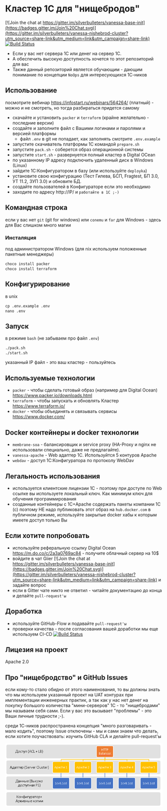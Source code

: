 # Кластер 1С для "нищебродов"

[![Join the chat at https://gitter.im/silverbulleters/vanessa-base-init](https://badges.gitter.im/Join%20Chat.svg)](https://gitter.im/silverbulleters/vanessa-nishebrod-cluster?utm_source=share-link&utm_medium=link&utm_campaign=share-link)
[![Build Status](https://travis-ci.org/silverbulleters-research/vanessa-nishebrod-cluster.svg?branch=master)](https://travis-ci.org/silverbulleters-research/vanessa-nishebrod-cluster)

* Если у вас нет сервера 1С или денег на сервер 1С.
* А обеспечить высокую доступность хочется то этот репозиторий для вас
* Также данный репозиторий является обучающим - дающим понимание по концепции `NoOps` для интересующихся 1С-ников

## Использование

посмотрите вебинар https://infostart.ru/webinars/564264/ (платный) - можно и не смотреть, но тогда разбираться придется самому

* скачайте и установить `packer` и `terraform` (крайне желательно - последние версии)
* создайте и заполните файл с Вашими логинами и паролями и версией платформы
  * файл `.env` в git не попадает, как заполнять смотрите `.env.example`
* запустите скачиватель платформы 1С командой `prepare.sh`
* запустите `pack.sh` - соберется образ операционной системы
* запустите `start.sh` - развернуется полный кластер в Digital OCean
* по указанному IP адресу подключить удаленный диск в Windows (Linux)
* зайдите 1C:Конфигуратором в базу (или используйте `deployka`)
* установите свою конфигурацию (Тест Гилева, БСП, Fragtest, БП 3.0, УТ 11.2, ЗУП 3.0) и обновите БД.
* создайте пользователей в Конфигураторе если это необходимо
* заходите по адресу http://IP/ и `работайте в 1С ;-)`

## Командная строка

если у вас нет `git` (git for windows) или `conemu` и `far` для Windows - здесь для Вас слишком много магии

### Инсталяция

под администратором Windows (для nix используем положенные пакетные менеджеры)

```
choco install packer
choco install terraform
```

## Конфигурирование

в unix

```
cp .env.example .env
nano .env
```

## Запуск

в режиме `bash` (не забываем про файл `.env`)

```
./pack.sh
./start.sh
```

указанный IP файл - это ваш кластер - пользуйтесь

## Используемые технологии

* `packer` - чтобы сделать готовый образ (например для Digital Ocean) https://www.packer.io/downloads.html 
* `terraform` - чтобы запускать и обновлять Кластер https://www.terraform.io/
* `docker` - чтобы объединять и связывать сервисы https://www.docker.com/

## Docker контейнеры и docker технологии

* `membrane-soa` - балансировщик и service proxy (HA-Proxy и nginx не использовали специально, даже не предлагайте).
* `vanessa-apache` - Web адаптер 1С. Используйтся 5 контуров Apache
* `webdav` - доступ 1С:Конфигуратора по протоколу WebDav

## Легальность использования

* используется клиентские лицензии 1С - поэтому при доступе по Web ссылке вы используете локальный ключ. Как минимум ключ для обучения программирования
* созданные контейнеры с 1С+Apache содержать пакеты компании 1С (с) поэтому НЕ надо публиковать этот образ на `hub.docker.com` в публичном режиме, используйте закрытые docker хабы к которым имеете доступ только Вы

## Если хотите попробовать

* используйте реферальную ссылку Digital Ocean https://m.do.co/c/2a3a0769ac84 - получите облачный сервер на 10$
* войдите в чат Giier [![Join the chat at https://gitter.im/silverbulleters/vanessa-base-init](https://badges.gitter.im/Join%20Chat.svg)](https://gitter.im/silverbulleters/vanessa-nishebrod-cluster?utm_source=share-link&utm_medium=link&utm_campaign=share-link) и задайте вопрос
* если в Gitter чате никто не ответил - читайте документацию до конца и делайте `pull-request'ы`

## Доработка

* используйте GitHub-Flow и подавайте `pull-request'ы`
* проверки качества - после согласования вашей доработки мы еще используем CI-CD [![Build Status](https://travis-ci.org/silverbulleters-research/vanessa-nishebrod-cluster.svg?branch=master)](https://travis-ci.org/silverbulleters-research/vanessa-nishebrod-cluster)

## Лицезия на проект

Apache 2.0

## Про "нищебродство" и GitHub Issues

если кому-то стало обидно от этого наименования, то вы должны знать что мы используем указанный проект на UAT контурах при имплементации инженерных практик, а так как у нас нет денег на покупку большого количества "мини-серверов" 1С - то "нищебродами" мы называем себя сами. Если у вас это вызывает "проблемы" - это Ваши личные трудности ;-).

среди 1С-ников распространена концепция "много разговаривать - мало кодить", поэтому Issue отключены - мы и сами знаем что делать, если хотите поучаствовать: изучить GitHub CLA и делайте pull-request'ы

![Simple Arch](./docs/simple-image.png)

